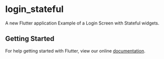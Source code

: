 # login_stateful

A new Flutter application Example of a Login Screen with Stateful widgets.

## Getting Started

For help getting started with Flutter, view our online
[documentation](https://flutter.io/).
